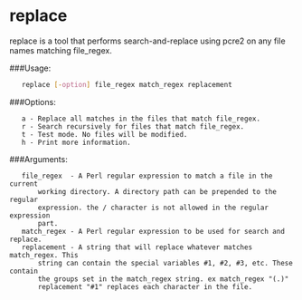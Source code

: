 # replace

replace is a tool that performs search-and-replace using pcre2 on any file names
matching file_regex.

###Usage:

```bash
   replace [-option] file_regex match_regex replacement
```

###Options:

```text
   a - Replace all matches in the files that match file_regex.
   r - Search recursively for files that match file_regex.
   t - Test mode. No files will be modified.
   h - Print more information.
```

###Arguments:

```text
   file_regex  - A Perl regular expression to match a file in the current
       working directory. A directory path can be prepended to the regular
       expression. the / character is not allowed in the regular expression
       part.
   match_regex - A Perl regular expression to be used for search and replace.
   replacement - A string that will replace whatever matches match_regex. This
       string can contain the special variables #1, #2, #3, etc. These contain
       the groups set in the match_regex string. ex match_regex "(.)"
       replacement "#1" replaces each character in the file.
```
